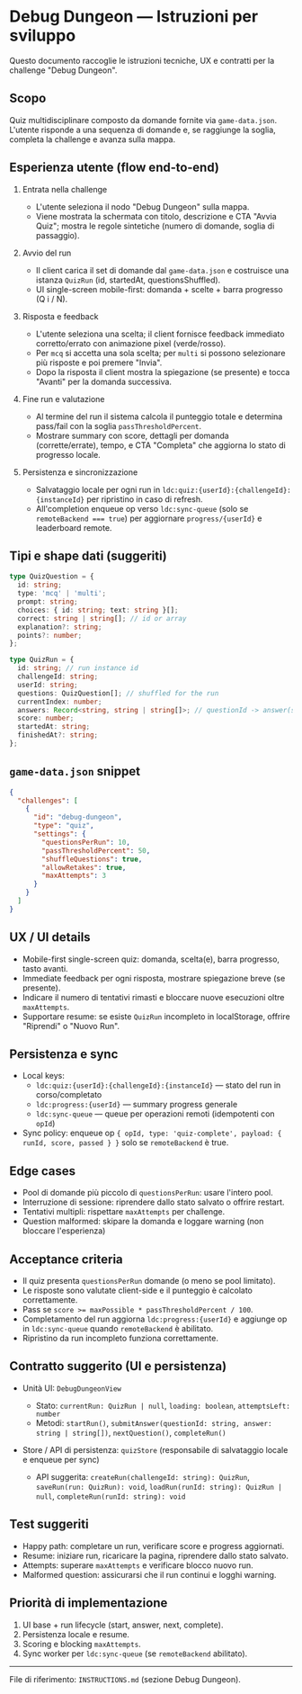 # Debug Dungeon — Istruzioni per sviluppo

Questo documento raccoglie le istruzioni tecniche, UX e contratti per la challenge "Debug Dungeon".

## Scopo

Quiz multidisciplinare composto da domande fornite via `game-data.json`. L'utente risponde a una sequenza di domande e, se raggiunge la soglia, completa la challenge e avanza sulla mappa.

## Esperienza utente (flow end‑to‑end)

1. Entrata nella challenge

   - L'utente seleziona il nodo "Debug Dungeon" sulla mappa.
   - Viene mostrata la schermata con titolo, descrizione e CTA "Avvia Quiz"; mostra le regole sintetiche (numero di domande, soglia di passaggio).

2. Avvio del run

   - Il client carica il set di domande dal `game-data.json` e costruisce una istanza `QuizRun` (id, startedAt, questionsShuffled).
   - UI single-screen mobile-first: domanda + scelte + barra progresso (Q i / N).

3. Risposta e feedback

   - L'utente seleziona una scelta; il client fornisce feedback immediato corretto/errato con animazione pixel (verde/rosso).
   - Per `mcq` si accetta una sola scelta; per `multi` si possono selezionare più risposte e poi premere "Invia".
   - Dopo la risposta il client mostra la spiegazione (se presente) e tocca "Avanti" per la domanda successiva.

4. Fine run e valutazione

   - Al termine del run il sistema calcola il punteggio totale e determina pass/fail con la soglia `passThresholdPercent`.
   - Mostrare summary con score, dettagli per domanda (corrette/errate), tempo, e CTA "Completa" che aggiorna lo stato di progresso locale.

5. Persistenza e sincronizzazione
   - Salvataggio locale per ogni run in `ldc:quiz:{userId}:{challengeId}:{instanceId}` per ripristino in caso di refresh.
   - All'completion enqueue op verso `ldc:sync-queue` (solo se `remoteBackend === true`) per aggiornare `progress/{userId}` e leaderboard remote.

## Tipi e shape dati (suggeriti)

```ts
type QuizQuestion = {
  id: string;
  type: 'mcq' | 'multi';
  prompt: string;
  choices: { id: string; text: string }[];
  correct: string | string[]; // id or array
  explanation?: string;
  points?: number;
};

type QuizRun = {
  id: string; // run instance id
  challengeId: string;
  userId: string;
  questions: QuizQuestion[]; // shuffled for the run
  currentIndex: number;
  answers: Record<string, string | string[]>; // questionId -> answer(s)
  score: number;
  startedAt: string;
  finishedAt?: string;
};
```

## `game-data.json` snippet

```json
{
  "challenges": [
    {
      "id": "debug-dungeon",
      "type": "quiz",
      "settings": {
        "questionsPerRun": 10,
        "passThresholdPercent": 50,
        "shuffleQuestions": true,
        "allowRetakes": true,
        "maxAttempts": 3
      }
    }
  ]
}
```

## UX / UI details

- Mobile-first single-screen quiz: domanda, scelta(e), barra progresso, tasto avanti.
- Immediate feedback per ogni risposta, mostrare spiegazione breve (se presente).
- Indicare il numero di tentativi rimasti e bloccare nuove esecuzioni oltre `maxAttempts`.
- Supportare resume: se esiste `QuizRun` incompleto in localStorage, offrire "Riprendi" o "Nuovo Run".

## Persistenza e sync

- Local keys:
  - `ldc:quiz:{userId}:{challengeId}:{instanceId}` — stato del run in corso/completato
  - `ldc:progress:{userId}` — summary progress generale
  - `ldc:sync-queue` — queue per operazioni remoti (idempotenti con `opId`)
- Sync policy: enqueue op `{ opId, type: 'quiz-complete', payload: { runId, score, passed } }` solo se `remoteBackend` è true.

## Edge cases

- Pool di domande più piccolo di `questionsPerRun`: usare l'intero pool.
- Interruzione di sessione: riprendere dallo stato salvato o offrire restart.
- Tentativi multipli: rispettare `maxAttempts` per challenge.
- Question malformed: skipare la domanda e loggare warning (non bloccare l'esperienza)

## Acceptance criteria

- Il quiz presenta `questionsPerRun` domande (o meno se pool limitato).
- Le risposte sono valutate client-side e il punteggio è calcolato correttamente.
- Pass se `score >= maxPossible * passThresholdPercent / 100`.
- Completamento del run aggiorna `ldc:progress:{userId}` e aggiunge op in `ldc:sync-queue` quando `remoteBackend` è abilitato.
- Ripristino da run incompleto funziona correttamente.

## Contratto suggerito (UI e persistenza)

- Unità UI: `DebugDungeonView`

  - Stato: `currentRun: QuizRun | null`, `loading: boolean`, `attemptsLeft: number`
  - Metodi: `startRun()`, `submitAnswer(questionId: string, answer: string | string[])`, `nextQuestion()`, `completeRun()`

- Store / API di persistenza: `quizStore` (responsabile di salvataggio locale e enqueue per sync)
  - API suggerita: `createRun(challengeId: string): QuizRun`, `saveRun(run: QuizRun): void`, `loadRun(runId: string): QuizRun | null`, `completeRun(runId: string): void`

## Test suggeriti

- Happy path: completare un run, verificare score e progress aggiornati.
- Resume: iniziare run, ricaricare la pagina, riprendere dallo stato salvato.
- Attempts: superare `maxAttempts` e verificare blocco nuovo run.
- Malformed question: assicurarsi che il run continui e logghi warning.

## Priorità di implementazione

1. UI base + run lifecycle (start, answer, next, complete).
2. Persistenza locale e resume.
3. Scoring e blocking `maxAttempts`.
4. Sync worker per `ldc:sync-queue` (se `remoteBackend` abilitato).

---

File di riferimento: `INSTRUCTIONS.md` (sezione Debug Dungeon).
